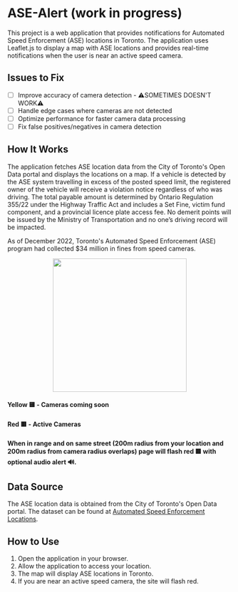 # ASE-Alert (work in progress)

This project is a web application that provides notifications for Automated Speed Enforcement (ASE) locations in Toronto. The application uses Leaflet.js to display a map with ASE locations and provides real-time notifications when the user is near an active speed camera.

## Issues to Fix

- [ ] Improve accuracy of camera detection - ⚠️SOMETIMES DOESN'T WORK⚠️
- [ ] Handle edge cases where cameras are not detected
- [ ] Optimize performance for faster camera data processing
- [ ] Fix false positives/negatives in camera detection

## How It Works

The application fetches ASE location data from the City of Toronto's Open Data portal and displays the locations on a map. If a vehicle is detected by the ASE system travelling in excess of the posted speed limit, the registered owner of the vehicle will receive a violation notice regardless of who was driving. The total payable amount is determined by Ontario Regulation 355/22 under the Highway Traffic Act and includes a Set Fine, victim fund component, and a provincial licence plate access fee. No demerit points will be issued by the Ministry of Transportation and no one’s driving record will be impacted.

As of December 2022, Toronto's Automated Speed Enforcement (ASE) program had collected $34 million in fines from speed cameras.

<p align="center">
  <img src="https://github.com/user-attachments/assets/0acf7aa8-c406-498d-9336-3f574a3ad80c" width="300">
</p>

#### Yellow 🟨 - Cameras coming soon
#### Red 🟥 - Active Cameras
#### When in range and on same street (200m radius from your location and 200m radius from camera radius overlaps) page will flash red 🟥 with optional audio alert 🔊.
## Data Source

The ASE location data is obtained from the City of Toronto's Open Data portal. The dataset can be found at [Automated Speed Enforcement Locations](https://open.toronto.ca/dataset/automated-speed-enforcement-locations/).

## How to Use

1. Open the application in your browser.
2. Allow the application to access your location.
3. The map will display ASE locations in Toronto.
4. If you are near an active speed camera, the site will flash red.
